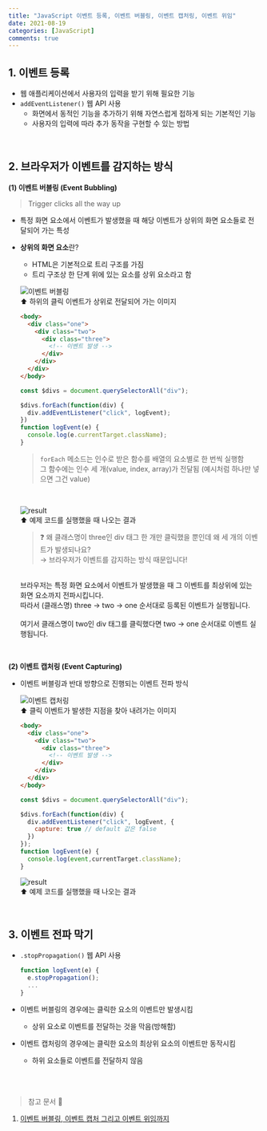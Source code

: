 ```yaml
---
title: "JavaScript 이벤트 등록, 이벤트 버블링, 이벤트 캡처링, 이벤트 위임"
date: 2021-08-19
categories: [JavaScript]
comments: true
---
```


## 1. 이벤트 등록

  - 웹 애플리케이션에서 사용자의 입력을 받기 위해 필요한 기능
  - `addEventListener()` 웹 API 사용
    - 화면에서 동적인 기능을 추가하기 위해 자연스럽게 접하게 되는 기본적인 기능
    - 사용자의 입력에 따라 추가 동작을 구현할 수 있는 방법

<br />

## 2. 브라우저가 이벤트를 감지하는 방식

  **(1) 이벤트 버블링 (Event Bubbling)**

  > Trigger clicks all the way up

  - 특정 화면 요소에서 이벤트가 발생했을 때 해당 이벤트가 상위의 화면 요소들로 전달되어 가는 특성
  - **상위의 화면 요소**란?
    - HTML은 기본적으로 트리 구조를 가짐
    - 트리 구조상 한 단계 위에 있는 요소를 상위 요소라고 함

    ![이벤트 버블링](https://img1.daumcdn.net/thumb/R1280x0/?scode=mtistory2&fname=https%3A%2F%2Fblog.kakaocdn.net%2Fdn%2FbaZAab%2FbtrcHEjBZZ8%2FuhbwRRdFQSPgkmZS3WRAek%2Fimg.png)
    <br />
    ⬆️ 하위의 클릭 이벤트가 상위로 전달되어 가는 이미지

      ```html
      <body>
        <div class="one">
          <div class="two">
            <div class="three">
              <!-- 이벤트 발생 -->
            </div>
          </div>
        </div>
      </body>
      ```

      ```js
      const $divs = document.querySelectorAll("div");

      $divs.forEach(function(div) {
        div.addEventListener("click", logEvent);
      })
      function logEvent(e) {
        console.log(e.currentTarget.className);
      }
      ```

      > `forEach` 메소드는 인수로 받은 함수를 배열의 요소별로 한 번씩 실행함 <br />
      그 함수에는 인수 세 개(value, index, array)가 전달됨 (예시처럼 하나만 넣으면 그건 value)
      
      <br />

      ![result](https://img1.daumcdn.net/thumb/R1280x0/?scode=mtistory2&fname=https%3A%2F%2Fblog.kakaocdn.net%2Fdn%2FMuKcO%2Fbtrczp2Ymis%2FggwFG4HkJxTHF9xMs8IMLk%2Fimg.png)
      <br />
      ⬆️ 예제 코드를 실행했을 때 나오는 결과

      > ❓ 왜 클래스명이 three인 div 태그 한 개만 클릭했을 뿐인데 왜 세 개의 이벤트가 발생되나요? <br />
      → 브라우저가 이벤트를 감지하는 방식 때문입니다! <br />
      <br />
      브라우저는 특정 화면 요소에서 이벤트가 발생했을 때 그 이벤트를 최상위에 있는 화면 요소까지 전파시킵니다. <br />
      따라서 (클래스명) three → two → one 순서대로 등록된 이벤트가 실행됩니다. <br />
      <br />
      여기서 클래스명이 two인 div 태그를 클릭했다면 two → one 순서대로 이벤트 실행됩니다.

  <br />

  **(2) 이벤트 캡처링 (Event Capturing)**

   - 이벤트 버블링과 반대 방향으로 진행되는 이벤트 전파 방식

      ![이벤트 캡처링](https://img1.daumcdn.net/thumb/R1280x0/?scode=mtistory2&fname=https%3A%2F%2Fblog.kakaocdn.net%2Fdn%2FCDsSF%2FbtrcHFQmWwp%2FW1U3ginQvgHjlsN0Y6sKx1%2Fimg.png)
      <br />
      ⬆️ 클릭 이벤트가 발생한 지점을 찾아 내려가는 이미지

      ```html
      <body>
        <div class="one">
          <div class="two">
            <div class="three">
              <!-- 이벤트 발생 -->
            </div>
          </div>
        </div>
      </body>
      ```

      ```js
      const $divs = document.querySelectorAll("div");

      $divs.forEach(function(div) {
        div.addEventListener("click", logEvent, {
          capture: true // default 값은 false
        })
      });
      function logEvent(e) {
        console.log(event,currentTarget.className);
      }
      ```

      ![result](https://img1.daumcdn.net/thumb/R1280x0/?scode=mtistory2&fname=https%3A%2F%2Fblog.kakaocdn.net%2Fdn%2FbvITXR%2FbtrcEw1aAeL%2FMcUdOYSK8j4If0aeWhGejk%2Fimg.png)
      <br />
      ⬆️ 예제 코드를 실행했을 때 나오는 결과

<br />

## 3. 이벤트 전파 막기

  - `.stopPropagation()` 웹 API 사용

    ```js
    function logEvent(e) {
      e.stopPropagation();
      ...
    }
    ```

  - 이벤트 버블링의 경우에는 클릭한 요소의 이벤트만 발생시킴
    - 상위 요소로 이벤트를 전달하는 것을 막음(방해함)
  - 이벤트 캡처링의 경우에는 클릭한 요소의 최상위 요소의 이벤트만 동작시킴
    - 하위 요소들로 이벤트를 전달하지 않음

<br />
<br />

> 참고 문서 📝<br>
1. [이벤트 버블링, 이벤트 캡처 그리고 이벤트 위임까지](https://joshua1988.github.io/web-development/javascript/event-propagation-delegation/)
